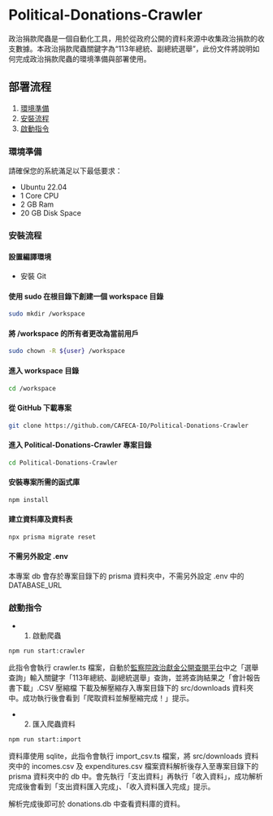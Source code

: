 # Political-Donations-Crawler
政治捐款爬蟲是一個自動化工具，用於從政府公開的資料來源中收集政治捐款的收支數據。本政治捐款爬蟲關鍵字為“113年總統、副總統選舉”，此份文件將說明如何完成政治捐款爬蟲的環境準備與部署使用。

## 部署流程
1. [環境準備](#環境準備)
2. [安裝流程](#安裝流程)
3. [啟動指令](#啟動指令)

### 環境準備
請確保您的系統滿足以下最低要求：
- Ubuntu 22.04
- 1 Core CPU
- 2 GB Ram
- 20 GB Disk Space

### 安裝流程

#### 設置編譯環境
- 安裝 Git

#### 使用 sudo 在根目錄下創建一個 workspace 目錄
```bash
sudo mkdir /workspace
```

#### 將 /workspace 的所有者更改為當前用戶
```bash
sudo chown -R ${user} /workspace
```

#### 進入 workspace 目錄
```bash
cd /workspace
```

#### 從 GitHub 下載專案
```bash
git clone https://github.com/CAFECA-IO/Political-Donations-Crawler
```

#### 進入 Political-Donations-Crawler 專案目錄
```bash
cd Political-Donations-Crawler
```

#### 安裝專案所需的函式庫 
```bash
npm install
```

#### 建立資料庫及資料表
```bash
npx prisma migrate reset
```


#### 不需另外設定 .env
本專案 db 會存於專案目錄下的 prisma 資料夾中，不需另外設定 .env 中的 DATABASE_URL

### 啟動指令
- 1. 啟動爬蟲
```bash
npm run start:crawler
```
此指令會執行 crawler.ts 檔案，自動於[監察院政治獻金公開查閱平台](https://ardata.cy.gov.tw/home)中之「選舉查詢」輸入關鍵字「113年總統、副總統選舉」查詢，並將查詢結果之「會計報告書下載」.CSV 壓縮檔
下載及解壓縮存入專案目錄下的  src/downloads 資料夾中。成功執行後會看到「爬取資料並解壓縮完成！」提示。

- 2. 匯入爬蟲資料
```bash
npm run start:import
```
資料庫使用 sqlite，此指令會執行 import_csv.ts 檔案，將 src/downloads 資料夾中的 incomes.csv 及 expenditures.csv 檔案資料解析後存入至專案目錄下的 prisma 資料夾中的 db 中。會先執行「支出資料」再執行「收入資料」，成功解析完成後會看到「支出資料匯入完成」、「收入資料匯入完成」提示。

解析完成後即可於 donations.db 中查看資料庫的資料。
